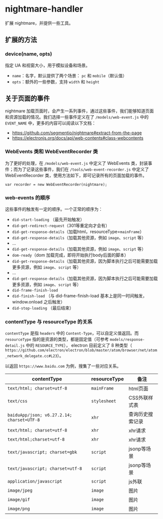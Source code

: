 # nightmare-handler

扩展 nightmare，并提供一些工具。

## 扩展的方法

### device(name, opts)

指定 UA 和视窗大小，用于模拟设备和场景。

- `name`：名字，默认提供了两个场景： `pc` 和 `mobile`（默认值）
- `opts`：额外的一些参数，支持 `width` 和 `height`

## 关于页面的事件

nightmare 加载页面时，会产生一系列事件，通过这些事件，我们能够知道页面和资源加载的情况。我们选择一些事件定义在了 `/models/web-event.js` 中的 `EVENT_NAME` 中，更多的内容可以阅读以下文档：

- https://github.com/segmentio/nightmare#extract-from-the-page
- https://electronjs.org/docs/api/web-contents#class-webcontents

### WebEvents 类和 WebEventRecorder 类

为了更好的处理，在 `/models/web-event.js` 中定义了 WebEvents 类，封装事件；而为了记录这些事件，我们在 `/tools/web-event-recorder.js` 中定义了 WebEventRecorder 类，使用方法如下，即可记录所有的页面加载的事件。

```
var recorder = new WebEventRecorder(nightmare);
```

### web-events 的顺序

这些事件的触发有一定的顺序。一个正常的顺序为：

- `did-start-loading` （最先开始触发）
- `did-get-redirect-request`（301等重定向才会有）
- `did-get-response-details`（加载html，resourceType=`mainFrame`）
- `did-get-response-details`（加载其他资源，例如 `image`、`script` 等）
- ...
- `did-get-response-details`（加载其他资源，例如 `image`、`script` 等）
- `dom-ready`（dom 加载完成，即将开始执行body后面的脚本）
- `did-get-response-details`（加载其他资源，因为脚本执行之后可能需要加载更多资源，例如 `image`、`script` 等）
- ...
- `did-get-response-details`（加载其他资源，因为脚本执行之后可能需要加载更多资源，例如 `image`、`script` 等）
- `did-frame-finish-load`
- `did-finish-load` （与 did-frame-finish-load 基本上是同一时间触发，window.onload 之后触发）
- `did-stop-loading` （最后结束）

### contentType 与 resourceType 的关系

`contentType` 是指 `headers` 中的 `Content-Type`，可以自定义值返回。而 `resourceType` 指的是资源的类型，都是固定值（可参考 `models/response-detail.js` 中的 `RESOURCE_TYPE`）， electron 目前定义了 8 种类型（ `https://github.com/electron/electron/blob/master/atom/browser/net/atom_network_delegate.cc#L23`）。

以返回 `https://www.baidu.com` 为例，搜集了一些对应关系。

| contentType | resourceType | 备注 |
| --- | --- | --- |
| `text/html; charset=utf-8` | `mainFrame` | html页面 |
| `text/css` | `stylesheet` | CSS外联样式表 |
| `baiduApp/json; v6.27.2.14; charset=UTF-8` | `xhr` | 查询历史搜索记录 |
| `text/html; charset=utf-8` | `xhr` | xhr请求 |
| `text/html;charset=utf-8` | `xhr` | xhr请求 |
| `text/javascript; charset=gbk` | `script` | jsonp等场景 |
| `text/javascript; charset=utf-8` | `script` | jsonp等场景 |
| `application/javascript` | `script` | js外联 |
| `image/jpeg` | `image` | 图片 |
| `image/gif` | `image` | 图片 |
| `image/png` | `image` | 图片 |